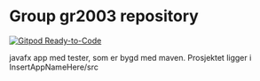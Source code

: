 # Group gr2003 repository

[![Gitpod Ready-to-Code](https://img.shields.io/badge/Gitpod-Ready--to--Code-blue?logo=gitpod)](https://gitpod.idi.ntnu.no/#https://gitlab.stud.idi.ntnu.no/it1901/groups-2020/gr2003/gr2003)

javafx app med tester, som er bygd med maven. Prosjektet ligger i InsertAppNameHere/src
